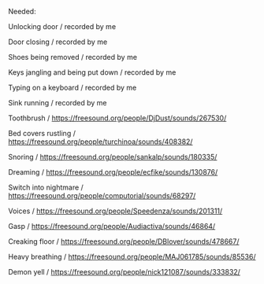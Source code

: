 Needed:

Unlocking door / recorded by me

Door closing / recorded by me

Shoes being removed / recorded by me

Keys jangling and being put down / recorded by me

Typing on a keyboard / recorded by me

Sink running / recorded by me

Toothbrush / https://freesound.org/people/DjDust/sounds/267530/

Bed covers rustling / https://freesound.org/people/turchinoa/sounds/408382/

Snoring / https://freesound.org/people/sankalp/sounds/180335/

Dreaming / https://freesound.org/people/ecfike/sounds/130876/

Switch into nightmare / https://freesound.org/people/computorial/sounds/68297/

Voices / https://freesound.org/people/Speedenza/sounds/201311/

Gasp / https://freesound.org/people/Audiactiva/sounds/46864/

Creaking floor / https://freesound.org/people/DBlover/sounds/478667/

Heavy breathing / https://freesound.org/people/MAJ061785/sounds/85536/

Demon yell / https://freesound.org/people/nick121087/sounds/333832/
